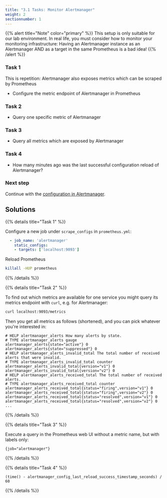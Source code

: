 ```yaml
---
title: "3.1 Tasks: Monitor Alertmanager"
weight: 2
sectionnumber: 1
---
```


{{% alert title="Note" color="primary" %}}
This setup is only suitable for our lab environment. In real life, you must consider how to monitor your monitoring infrastructure:
Having an Alertmanager instance as an Alertmanager AND as a target in the same Prometheus is a bad idea!
{{% /alert %}}

### Task 1

This is repetition: Alertmanager also exposes metrics which can be scraped by Prometheus

* Configure the metric endpoint of Alertmanager in Prometheus

### Task 2

* Query one specific metric of Alertmanager

### Task 3

* Query all metrics which are exposed by Alertmanager

### Task 4

* How many minutes ago was the last successful configuration reload of Alertmanager?

### Next step

Continue with the [configuration in Alertmanager](../../#configuration-in-alertmanager). 

## Solutions

{{% details title="Task 1" %}}

Configure a new job under `scrape_configs` in `prometheus.yml`:
```yaml
  - job_name: 'alertmanager'
    static_configs:
    - targets: ['localhost:9093']
```

Reload Prometheus
```bash
killall -HUP prometheus
```


{{% /details %}}


{{% details title="Task 2" %}}

To find out which metrics are available for one service you might query its metrics endpoint with `curl`, e.g. for Alertmanager:

```bash
curl localhost:9093/metrics
```

Then you get all metrics as follows (shortened), and you can pick whatever you're interested in:

```
# HELP alertmanager_alerts How many alerts by state.
# TYPE alertmanager_alerts gauge
alertmanager_alerts{state="active"} 0
alertmanager_alerts{state="suppressed"} 0
# HELP alertmanager_alerts_invalid_total The total number of received alerts that were invalid.
# TYPE alertmanager_alerts_invalid_total counter
alertmanager_alerts_invalid_total{version="v1"} 0
alertmanager_alerts_invalid_total{version="v2"} 0
# HELP alertmanager_alerts_received_total The total number of received alerts.
# TYPE alertmanager_alerts_received_total counter
alertmanager_alerts_received_total{status="firing",version="v1"} 0
alertmanager_alerts_received_total{status="firing",version="v2"} 0
alertmanager_alerts_received_total{status="resolved",version="v1"} 0
alertmanager_alerts_received_total{status="resolved",version="v2"} 0
...
```
{{% /details %}}

{{% details title="Task 3" %}}

Execute a query in the Prometheus web UI without a metric name, but with labels only:
```promql
{job="alertmanager"}
```
{{% /details %}}

{{% details title="Task 4" %}}

```promql
(time() - alertmanager_config_last_reload_success_timestamp_seconds) / 60
```
{{% /details %}}
